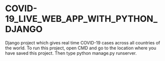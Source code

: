 # COVID-19_LIVE_WEB_APP_WITH_PYTHON_DJANGO
Django project which gives real time COVID-19 cases across all countries of the world.
To run this project, open CMD and go to the location where you have saved this project.
Then type python manage.py runserver.
